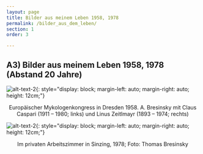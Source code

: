 ```yaml
---
layout: page
title: Bilder aus meinem Leben 1958, 1978
permalink: /bilder_aus_dem_leben/
section: 1
order: 3

---
```



## A3) Bilder aus meinem Leben 1958, 1978 (Abstand 20 Jahre)

![alt-text-2]({{site.baseurl}}/assets/img/Europäischer_Mykologenkongress.jpeg){: style="display: block; margin-left: auto; margin-right: auto; height: 12cm;"}

<p style="text-align: center;">
Europäischer Mykologenkongress in Dresden 1958. A. Bresinsky mit Claus Caspari (1911 – 1980; links) und Linus Zeitlmayr (1893 – 1974; rechts)
</p>

![alt-text-2]({{site.baseurl}}/assets/img/arbeitszimmer_sinzig.jpeg){: style="display: block; margin-left: auto; margin-right: auto; height: 12cm;"}


<p style="text-align: center;">
Im privaten Arbeitszimmer in Sinzing, 1978; Foto: Thomas Bresinsky
</p>
